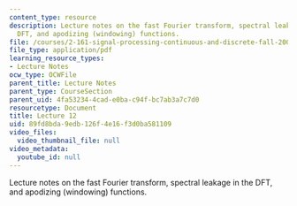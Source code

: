 ```yaml
---
content_type: resource
description: Lecture notes on the fast Fourier transform, spectral leakage in the
  DFT, and apodizing (windowing) functions.
file: /courses/2-161-signal-processing-continuous-and-discrete-fall-2008/89fd8bda9edb126f4e16f3d0ba581109_lecture_12.pdf
file_type: application/pdf
learning_resource_types:
- Lecture Notes
ocw_type: OCWFile
parent_title: Lecture Notes
parent_type: CourseSection
parent_uid: 4fa53234-4cad-e0ba-c94f-bc7ab3a7c7d0
resourcetype: Document
title: Lecture 12
uid: 89fd8bda-9edb-126f-4e16-f3d0ba581109
video_files:
  video_thumbnail_file: null
video_metadata:
  youtube_id: null
---
```

Lecture notes on the fast Fourier transform, spectral leakage in the DFT, and apodizing (windowing) functions.

